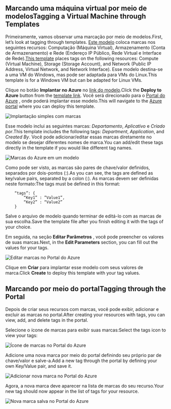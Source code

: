 


## <a name="tagging-a-virtual-machine-through-templates"></a><span data-ttu-id="8cc8b-101">Marcando uma máquina virtual por meio de modelos</span><span class="sxs-lookup"><span data-stu-id="8cc8b-101">Tagging a Virtual Machine through Templates</span></span>
<span data-ttu-id="8cc8b-102">Primeiramente, vamos observar uma marcação por meio de modelos.</span><span class="sxs-lookup"><span data-stu-id="8cc8b-102">First, let’s look at tagging through templates.</span></span> <span data-ttu-id="8cc8b-103">[Este modelo](https://github.com/Azure/azure-quickstart-templates/tree/master/101-vm-tags) coloca marcas nos seguintes recursos: Computação (Máquina Virtual), Armazenamento (Conta de Armazenamento) e Rede (Endereço IP Público, Rede Virtual e Interface de Rede).</span><span class="sxs-lookup"><span data-stu-id="8cc8b-103">[This template](https://github.com/Azure/azure-quickstart-templates/tree/master/101-vm-tags) places tags on the following resources: Compute (Virtual Machine), Storage (Storage Account), and Network (Public IP Address, Virtual Network, and Network Interface).</span></span> <span data-ttu-id="8cc8b-104">Esse modelo destina-se a uma VM do Windows, mas pode ser adaptada para VMs do Linux.</span><span class="sxs-lookup"><span data-stu-id="8cc8b-104">This template is for a Windows VM but can be adapted for Linux VMs.</span></span>

<span data-ttu-id="8cc8b-105">Clique no botão **Implantar no Azure** no [link do modelo](https://github.com/Azure/azure-quickstart-templates/tree/master/101-vm-tags).</span><span class="sxs-lookup"><span data-stu-id="8cc8b-105">Click the **Deploy to Azure** button from the [template link](https://github.com/Azure/azure-quickstart-templates/tree/master/101-vm-tags).</span></span> <span data-ttu-id="8cc8b-106">Você será direcionado para o [Portal do Azure](https://portal.azure.com/) , onde poderá implantar esse modelo.</span><span class="sxs-lookup"><span data-stu-id="8cc8b-106">This will navigate to the [Azure portal](https://portal.azure.com/) where you can deploy this template.</span></span>

![Implantação simples com marcas](./media/virtual-machines-common-tag/deploy-to-azure-tags.png)

<span data-ttu-id="8cc8b-108">Esse modelo inclui as seguintes marcas: *Departamento*, *Aplicativo* e *Criado por*.</span><span class="sxs-lookup"><span data-stu-id="8cc8b-108">This template includes the following tags: *Department*, *Application*, and *Created By*.</span></span> <span data-ttu-id="8cc8b-109">Você pode adicionar/editar essas marcas diretamente no modelo se desejar diferentes nomes de marca.</span><span class="sxs-lookup"><span data-stu-id="8cc8b-109">You can add/edit these tags directly in the template if you would like different tag names.</span></span>

![Marcas do Azure em um modelo](./media/virtual-machines-common-tag/azure-tags-in-a-template.png)

<span data-ttu-id="8cc8b-111">Como pode ser visto, as marcas são pares de chave/valor definidos, separados por dois-pontos (:).</span><span class="sxs-lookup"><span data-stu-id="8cc8b-111">As you can see, the tags are defined as key/value pairs, separated by a colon (:).</span></span> <span data-ttu-id="8cc8b-112">As marcas devem ser definidas neste formato:</span><span class="sxs-lookup"><span data-stu-id="8cc8b-112">The tags must be defined in this format:</span></span>

        “tags”: {
            “Key1” : ”Value1”,
            “Key2” : “Value2”
        }

<span data-ttu-id="8cc8b-113">Salve o arquivo de modelo quando terminar de editá-lo com as marcas de sua escolha.</span><span class="sxs-lookup"><span data-stu-id="8cc8b-113">Save the template file after you finish editing it with the tags of your choice.</span></span>

<span data-ttu-id="8cc8b-114">Em seguida, na seção **Editar Parâmetros** , você pode preencher os valores de suas marcas.</span><span class="sxs-lookup"><span data-stu-id="8cc8b-114">Next, in the **Edit Parameters** section, you can fill out the values for your tags.</span></span>

![Editar marcas no Portal do Azure](./media/virtual-machines-common-tag/edit-tags-in-azure-portal.png)

<span data-ttu-id="8cc8b-116">Clique em **Criar** para implantar esse modelo com seus valores de marca.</span><span class="sxs-lookup"><span data-stu-id="8cc8b-116">Click **Create** to deploy this template with your tag values.</span></span>

## <a name="tagging-through-the-portal"></a><span data-ttu-id="8cc8b-117">Marcando por meio do portal</span><span class="sxs-lookup"><span data-stu-id="8cc8b-117">Tagging through the Portal</span></span>
<span data-ttu-id="8cc8b-118">Depois de criar seus recursos com marcas, você pode exibir, adicionar e excluir as marcas no portal.</span><span class="sxs-lookup"><span data-stu-id="8cc8b-118">After creating your resources with tags, you can view, add, and delete tags in the portal.</span></span>

<span data-ttu-id="8cc8b-119">Selecione o ícone de marcas para exibir suas marcas:</span><span class="sxs-lookup"><span data-stu-id="8cc8b-119">Select the tags icon to view your tags:</span></span>

![Ícone de marcas no Portal do Azure](./media/virtual-machines-common-tag/azure-portal-tags-icon.png)

<span data-ttu-id="8cc8b-121">Adicione uma nova marca por meio do portal definindo seu próprio par de chave/valor e salve-a.</span><span class="sxs-lookup"><span data-stu-id="8cc8b-121">Add a new tag through the portal by defining your own Key/Value pair, and save it.</span></span>

![Adicionar nova marca no Portal do Azure](./media/virtual-machines-common-tag/azure-portal-add-new-tag.png)

<span data-ttu-id="8cc8b-123">Agora, a nova marca deve aparecer na lista de marcas do seu recurso.</span><span class="sxs-lookup"><span data-stu-id="8cc8b-123">Your new tag should now appear in the list of tags for your resource.</span></span>

![Nova marca salva no Portal do Azure](./media/virtual-machines-common-tag/azure-portal-saved-new-tag.png)

